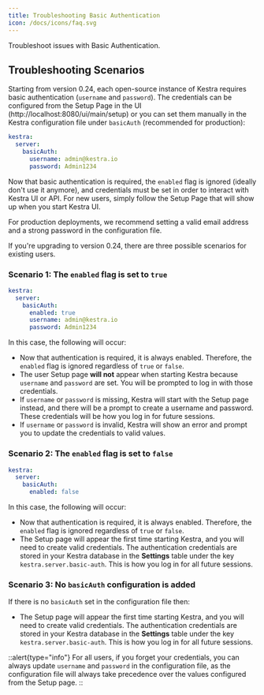 ```yaml
---
title: Troubleshooting Basic Authentication
icon: /docs/icons/faq.svg
---
```


Troubleshoot issues with Basic Authentication.

## Troubleshooting Scenarios

Starting from version 0.24, each open-source instance of Kestra requires basic authentication (`username` and `password`). The credentials can be configured from the Setup Page in the UI (http://localhost:8080/ui/main/setup) or you can set them manually in the Kestra configuration file under `basicAuth` (recommended for production):

```yaml
kestra:
  server:
    basicAuth:
      username: admin@kestra.io
      password: Admin1234
```

Now that basic authentication is required, the `enabled` flag is ignored (ideally don't use it anymore), and credentials must be set in order to interact with Kestra UI or API. For new users, simply follow the Setup Page that will show up when you start Kestra UI.

For production deployments, we recommend setting a valid email address and a strong password in the configuration file.

If you're upgrading to version 0.24, there are three possible scenarios for existing users.

### Scenario 1: The `enabled` flag is set to `true`

```yaml
kestra:
  server:
    basicAuth:
      enabled: true
      username: admin@kestra.io
      password: Admin1234
```

In this case, the following will occur:
- Now that authentication is required, it is always enabled. Therefore, the `enabled` flag is ignored regardless of `true` or `false`.
- The user Setup page **will not** appear when starting Kestra because `username` and `password` are set. You will be prompted to log in with those credentials.
- If `username` or `password` is missing, Kestra will start with the Setup page instead, and there will be a prompt to create a username and password. These credentials will be how you log in for future sessions.
- If `username` or `password` is invalid, Kestra will show an error and prompt you to update the credentials to valid values.

### Scenario 2: The `enabled` flag is set to `false`

```yaml
kestra:
  server:
    basicAuth:
      enabled: false
```

In this case, the following will occur:
- Now that authentication is required, it is always enabled. Therefore, the `enabled` flag is ignored regardless of `true` or `false`.
- The Setup page will appear the first time starting Kestra, and you will need to create valid credentials. The authentication credentials are stored in your Kestra database in the **Settings** table under the key `kestra.server.basic-auth`. This is how you log in for all future sessions.

### Scenario 3: No `basicAuth` configuration is added

If there is no `basicAuth` set in the configuration file then:
- The Setup page will appear the first time starting Kestra, and you will need to create valid credentials. The authentication credentials are stored in your Kestra database in the **Settings** table under the key `kestra.server.basic-auth`. This is how you log in for all future sessions.

::alert{type="info"}
For all users, if you forget your credentials, you can always update `username` and `password` in the configuration file, as the configuration file will always take precedence over the values configured from the Setup page.
::
